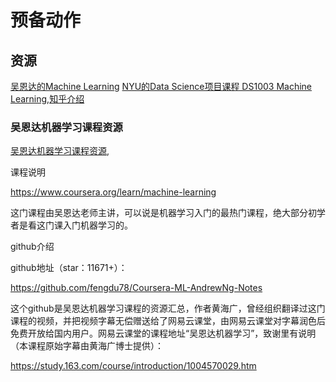 
# 预备动作

## 资源

[吴恩达的Machine Learning](github.com/deeplearning-ai/machine-learning-yearning-cn/releases/download/v0.5.0/MLY-zh-cn.pdf)
[NYU的Data Science项目课程 DS1003 Machine Learning](https://davidrosenberg.github.io/ml2019/#home),[知乎介绍](https://www.zhihu.com/question/37031588)

### 吴恩达机器学习课程资源
[吴恩达机器学习课程资源](https://github.com/fengdu78/Coursera-ML-AndrewNg-Notes),

课程说明

https://www.coursera.org/learn/machine-learning

这门课程由吴恩达老师主讲，可以说是机器学习入门的最热门课程，绝大部分初学者是看这门课入门机器学习的。

github介绍

github地址（star：11671+）：

https://github.com/fengdu78/Coursera-ML-AndrewNg-Notes

这个github是吴恩达机器学习课程的资源汇总，作者黄海广，曾经组织翻译过这门课程的视频，并把视频字幕无偿赠送给了网易云课堂，由网易云课堂对字幕润色后免费开放给国内用户。网易云课堂的课程地址“吴恩达机器学习”，致谢里有说明（本课程原始字幕由黄海广博士提供）：

https://study.163.com/course/introduction/1004570029.htm

